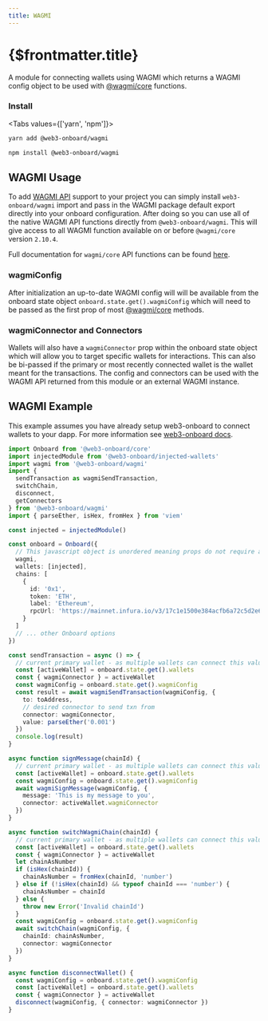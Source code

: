 ```yaml
---
title: WAGMI
---
```


# {$frontmatter.title}

A module for connecting wallets using WAGMI which returns a WAGMI config object to be used with [@wagmi/core](https://wagmi.sh/core/getting-started) functions.

### Install

<Tabs values={['yarn', 'npm']}>
<TabPanel value="yarn">

```sh copy
yarn add @web3-onboard/wagmi
```

  </TabPanel>
  <TabPanel value="npm">

```sh copy
npm install @web3-onboard/wagmi
```

  </TabPanel>
</Tabs>

## WAGMI Usage

To add [WAGMI API](https://wagmi.sh/core/getting-started) support to your project you can simply install `web3-onboard/wagmi` import and pass in the WAGMI package default export directly into your onboard configuration. After doing so you can use all of the native WAGMI API functions directly from `@web3-onboard/wagmi`. This will give access to all WAGMI function available on or before `@wagmi/core` version `2.10.4`.

Full documentation for `wagmi/core` API functions can be found [here](https://wagmi.sh/core/getting-started).

### wagmiConfig

After initialization an up-to-date WAGMI config will will be available from the onboard state object `onboard.state.get().wagmiConfig` which will need to be passed as the first prop of most [@wagmi/core](https://wagmi.sh/core/getting-started) methods.

### wagmiConnector and Connectors

Wallets will also have a `wagmiConnector` prop within the onboard state object which will allow you to target specific wallets for interactions. This can also be bi-passed if the primary or most recently connected wallet is the wallet meant for the transactions.
The config and connectors can be used with the WAGMI API returned from this module or an external WAGMI instance.

## WAGMI Example

This example assumes you have already setup web3-onboard to connect wallets to your dapp.
For more information see [web3-onboard docs](https://onboard.blocknative.com/docs/modules/core#install).

```ts
import Onboard from '@web3-onboard/core'
import injectedModule from '@web3-onboard/injected-wallets'
import wagmi from '@web3-onboard/wagmi'
import {
  sendTransaction as wagmiSendTransaction,
  switchChain,
  disconnect,
  getConnectors
} from '@web3-onboard/wagmi'
import { parseEther, isHex, fromHex } from 'viem'

const injected = injectedModule()

const onboard = Onboard({
  // This javascript object is unordered meaning props do not require a certain order
  wagmi,
  wallets: [injected],
  chains: [
    {
      id: '0x1',
      token: 'ETH',
      label: 'Ethereum',
      rpcUrl: 'https://mainnet.infura.io/v3/17c1e1500e384acfb6a72c5d2e67742e'
    }
  ]
  // ... other Onboard options
})

const sendTransaction = async () => {
  // current primary wallet - as multiple wallets can connect this value is the currently active
  const [activeWallet] = onboard.state.get().wallets
  const { wagmiConnector } = activeWallet
  const wagmiConfig = onboard.state.get().wagmiConfig
  const result = await wagmiSendTransaction(wagmiConfig, {
    to: toAddress,
    // desired connector to send txn from
    connector: wagmiConnector,
    value: parseEther('0.001')
  })
  console.log(result)
}

async function signMessage(chainId) {
  // current primary wallet - as multiple wallets can connect this value is the currently active
  const [activeWallet] = onboard.state.get().wallets
  const wagmiConfig = onboard.state.get().wagmiConfig
  await wagmiSignMessage(wagmiConfig, {
    message: 'This is my message to you',
    connector: activeWallet.wagmiConnector
  })
}

async function switchWagmiChain(chainId) {
  // current primary wallet - as multiple wallets can connect this value is the currently active
  const [activeWallet] = onboard.state.get().wallets
  const { wagmiConnector } = activeWallet
  let chainAsNumber
  if (isHex(chainId)) {
    chainAsNumber = fromHex(chainId, 'number')
  } else if (!isHex(chainId) && typeof chainId === 'number') {
    chainAsNumber = chainId
  } else {
    throw new Error('Invalid chainId')
  }
  const wagmiConfig = onboard.state.get().wagmiConfig
  await switchChain(wagmiConfig, {
    chainId: chainAsNumber,
    connector: wagmiConnector
  })
}

async function disconnectWallet() {
  const wagmiConfig = onboard.state.get().wagmiConfig
  const [activeWallet] = onboard.state.get().wallets
  const { wagmiConnector } = activeWallet
  disconnect(wagmiConfig, { connector: wagmiConnector })
}
```
